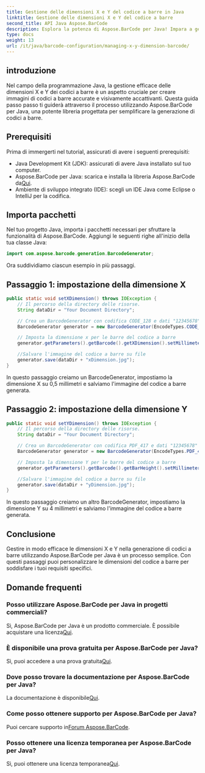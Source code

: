 ```yaml
---
title: Gestione delle dimensioni X e Y del codice a barre in Java
linktitle: Gestione delle dimensioni X e Y del codice a barre
second_title: API Java Aspose.BarCode
description: Esplora la potenza di Aspose.BarCode per Java! Impara a gestire le dimensioni X e Y senza sforzo con la nostra guida passo passo. Aumenta la precisione e l'attrattiva visiva.
type: docs
weight: 13
url: /it/java/barcode-configuration/managing-x-y-dimension-barcode/
---
```


## introduzione

Nel campo della programmazione Java, la gestione efficace delle dimensioni X e Y dei codici a barre è un aspetto cruciale per creare immagini di codici a barre accurate e visivamente accattivanti. Questa guida passo passo ti guiderà attraverso il processo utilizzando Aspose.BarCode per Java, una potente libreria progettata per semplificare la generazione di codici a barre.

## Prerequisiti

Prima di immergerti nel tutorial, assicurati di avere i seguenti prerequisiti:

- Java Development Kit (JDK): assicurati di avere Java installato sul tuo computer.
-  Aspose.BarCode per Java: scarica e installa la libreria Aspose.BarCode da[Qui](https://releases.aspose.com/barcode/java/).
- Ambiente di sviluppo integrato (IDE): scegli un IDE Java come Eclipse o IntelliJ per la codifica.

## Importa pacchetti

Nel tuo progetto Java, importa i pacchetti necessari per sfruttare la funzionalità di Aspose.BarCode. Aggiungi le seguenti righe all'inizio della tua classe Java:

```java
import com.aspose.barcode.generation.BarcodeGenerator;
```

Ora suddividiamo ciascun esempio in più passaggi.

## Passaggio 1: impostazione della dimensione X

```java
public static void setXDimension() throws IOException {
    // Il percorso della directory delle risorse.
    String dataDir = "Your Document Directory";

    // Crea un BarcodeGenerator con codifica CODE_128 e dati "12345678"
    BarcodeGenerator generator = new BarcodeGenerator(EncodeTypes.CODE_128, "12345678");

    // Imposta la dimensione x per le barre del codice a barre
    generator.getParameters().getBarcode().getXDimension().setMillimeters(0.5f);

    //Salvare l'immagine del codice a barre su file
    generator.save(dataDir + "xDimension.jpg");
}
```

In questo passaggio creiamo un BarcodeGenerator, impostiamo la dimensione X su 0,5 millimetri e salviamo l'immagine del codice a barre generata.

## Passaggio 2: impostazione della dimensione Y

```java
public static void setYDimension() throws IOException {
    // Il percorso della directory delle risorse.
    String dataDir = "Your Document Directory";

    // Crea un BarcodeGenerator con codifica PDF_417 e dati "12345678"
    BarcodeGenerator generator = new BarcodeGenerator(EncodeTypes.PDF_417, "12345678");

    // Imposta la dimensione Y per le barre del codice a barre
    generator.getParameters().getBarcode().getBarHeight().setMillimeters(4);

    //Salvare l'immagine del codice a barre su file
    generator.save(dataDir + "yDimension.jpg");
}
```

In questo passaggio creiamo un altro BarcodeGenerator, impostiamo la dimensione Y su 4 millimetri e salviamo l'immagine del codice a barre generata.

## Conclusione

Gestire in modo efficace le dimensioni X e Y nella generazione di codici a barre utilizzando Aspose.BarCode per Java è un processo semplice. Con questi passaggi puoi personalizzare le dimensioni del codice a barre per soddisfare i tuoi requisiti specifici.

## Domande frequenti

### Posso utilizzare Aspose.BarCode per Java in progetti commerciali?
 Sì, Aspose.BarCode per Java è un prodotto commerciale. È possibile acquistare una licenza[Qui](https://purchase.aspose.com/buy).

### È disponibile una prova gratuita per Aspose.BarCode per Java?
 Sì, puoi accedere a una prova gratuita[Qui](https://releases.aspose.com/).

### Dove posso trovare la documentazione per Aspose.BarCode per Java?
 La documentazione è disponibile[Qui](https://reference.aspose.com/barcode/java/).

### Come posso ottenere supporto per Aspose.BarCode per Java?
 Puoi cercare supporto in[Forum Aspose.BarCode](https://forum.aspose.com/c/barcode/13).

### Posso ottenere una licenza temporanea per Aspose.BarCode per Java?
Sì, puoi ottenere una licenza temporanea[Qui](https://purchase.aspose.com/temporary-license/).
